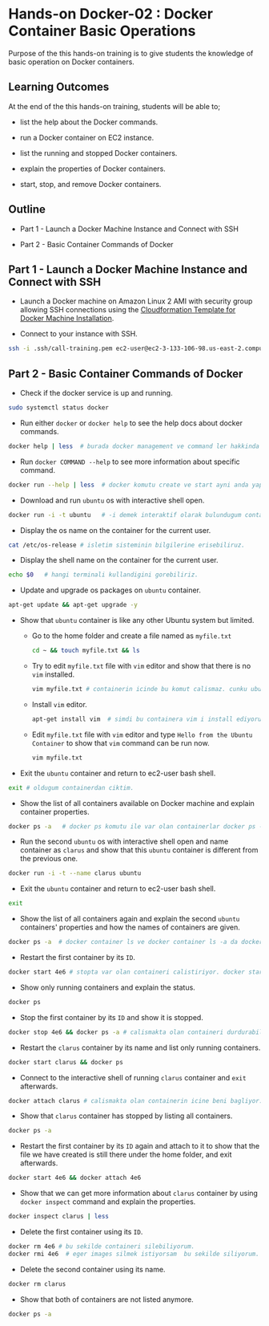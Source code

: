 # Hands-on Docker-02 : Docker Container Basic Operations

Purpose of the this hands-on training is to give students the knowledge of basic operation on Docker containers.

## Learning Outcomes

At the end of the this hands-on training, students will be able to;

- list the help about the Docker commands.

- run a Docker container on EC2 instance.

- list the running and stopped Docker containers.

- explain the properties of Docker containers.

- start, stop, and remove Docker containers.

## Outline

- Part 1 - Launch a Docker Machine Instance and Connect with SSH

- Part 2 - Basic Container Commands of Docker

## Part 1 - Launch a Docker Machine Instance and Connect with SSH

- Launch a Docker machine on Amazon Linux 2 AMI with security group allowing SSH connections using the [Cloudformation Template for Docker Machine Installation](../docker-01-installing-on-ec2-linux2/docker-installation-template.yml).

- Connect to your instance with SSH.

```bash
ssh -i .ssh/call-training.pem ec2-user@ec2-3-133-106-98.us-east-2.compute.amazonaws.com
```

## Part 2 - Basic Container Commands of Docker

- Check if the docker service is up and running.

```bash
sudo systemctl status docker
```

- Run either `docker` or `docker help` to see the help docs about docker commands.

```bash
docker help | less  # burada docker management ve command ler hakkinda bilgiler var.
```

- Run `docker COMMAND --help` to see more information about specific command.

```bash
docker run --help | less  # docker komutu create ve start ayni anda yapar. ayrica pull da yapmis olur. 
```

- Download and run `ubuntu` os with interactive shell open.

```bash
docker run -i -t ubuntu   # -i demek interaktif olarak bulundugum containerin icinde calissin. -t olucasacak containerin terminalinde calismak istiyorum. 
```

- Display the os name on the container for the current user.

```bash
cat /etc/os-release # isletim sisteminin bilgilerine erisebiliruz.
```

- Display the shell name on the container for the current user.

```bash
echo $0   # hangi terminali kullandigini gorebiliriz.
```

- Update and upgrade os packages on `ubuntu` container.

```bash
apt-get update && apt-get upgrade -y
```

- Show that `ubuntu` container is like any other Ubuntu system but limited.

  - Go to the home folder and create a file named as `myfile.txt`

    ```bash
    cd ~ && touch myfile.txt && ls
    ```

  - Try to edit `myfile.txt` file with `vim` editor and show that there is no `vim` installed.

    ```bash
    vim myfile.txt # containerin icinde bu komut calismaz. cunku ubuntunun bu versiyonunda vim kurulu degil
    ```

  - Install `vim` editor.

    ```bash
    apt-get install vim  # simdi bu containera vim i install ediyorum.
    ```

  - Edit `myfile.txt` file with `vim` editor and type `Hello from the Ubuntu Container` to show that `vim` command can be run now.

    ```bash
    vim myfile.txt
    ```

- Exit the `ubuntu` container and return to ec2-user bash shell.

```bash
exit # oldugum containerdan ciktim.
```

- Show the list of all containers available on Docker machine and explain container properties.

```bash
docker ps -a   # docker ps komutu ile var olan containerlar docker ps -a ile stopta bulunan containerlari da gorebiliyoruz.
```

- Run the second `ubuntu` os with interactive shell open and name container as `clarus` and show that this `ubuntu` container is different from the previous one.

```bash
docker run -i -t --name clarus ubuntu
```

- Exit the `ubuntu` container and return to ec2-user bash shell.

```bash
exit
```

- Show the list of all containers again and explain the second `ubuntu` containers' properties and how the names of containers are given.

```bash
docker ps -a  # docker container ls ve docker container ls -a da docker ps ve docker ps -a nin islevlerini yapar.
```

- Restart the first container by its `ID`.

```bash
docker start 4e6 # stopta var olan containeri calistiriyor. docker start names le de calistirir.
```

- Show only running containers and explain the status.

```bash
docker ps
```

- Stop the first container by its `ID` and show it is stopped.

```bash
docker stop 4e6 && docker ps -a # calismakta olan containeri durdurabilyorum.
```

- Restart the `clarus` container by its name and list only running containers.

```bash
docker start clarus && docker ps
```

- Connect to the interactive shell of running `clarus` container and `exit` afterwards.

```bash
docker attach clarus # calismakta olan containerin icine beni bagliyor.
```

- Show that `clarus` container has stopped by listing all containers.

```bash
docker ps -a
```

- Restart the first container by its `ID` again and attach to it to show that the file we have created is still there under the home folder, and exit afterwards.

```bash
docker start 4e6 && docker attach 4e6
```

- Show that we can get more information about `clarus` container by using `docker inspect` command and explain the properties.

```bash
docker inspect clarus | less
```

- Delete the first container using its `ID`.

```bash
docker rm 4e6 # bu sekilde containeri silebiliyorum. 
docker rmi 4e6  # eger images silmek istiyorsam  bu sekilde siliyorum.
```

- Delete the second container using its name.

```bash
docker rm clarus
```

- Show that both of containers are not listed anymore.

```bash
docker ps -a
```
